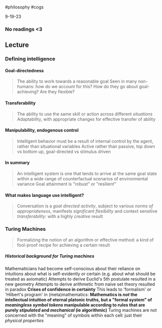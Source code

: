 #philosophy 
#cogs 

9-19-23
### No readings <3

## Lecture
### Defining intelligence
#### Goal-directedness
> The ability to work towards a reasonable goal
> 	Seen in many non-humans: how do we account for this? How do they go about goal-achieving? Are they flexible?

#### Transferability
> The ability to use the same skill or action across different *situations*
> 	Adaptability, with appropriate changes for effective transfer of ability

#### Manipulability, endogenous control
> Intelligent behavior must be a result of internal control by the agent, rather than situational variables
> 	Active rather than passive, top down vs bottom up, goal-directed vs stimulus driven

#### In summary
> An intelligent system is one that tends to arrive at the same goal state within a wide range of counterfactual scenarios of environmental variance
> 	Goal attainment is "robust" or "resilient"


#### What makes language use intelligent? 
> Conversation is a *goal directed activity*, subject to various *norms of appropriateness*, manifests *significant flexibility* and context sensitive *transferability*: with a highly *creative* result


### Turing Machines 
> Formalizing the notion of an algorithm or effective method: a kind of fool-proof recipe for achieving a certain result

##### Historical background for Turing machines
Mathematicians had become self-conscious about their reliance on intuitions about what is self-evidently or certain (e.g. about what should be treated as axiomatic)
	Attempts to derive Euclid's 5th postulate resulted in a new geometry
	Attempts to derive arithmetic from naive set theory resulted in paradox
	**Crises of confidence in certainty**
This leads to 'formalism' or 'Hilbert's program' in (meta)mathematics: 
	**Mathematics is *not* the intellectual intuition of eternal platonic truths, but a "formal system" of *meaningless symbol tokens* manipulable according to rules that are purely *stipulated* and *mechanical* (ie algorithmic)**
Turing machines are not concerned with the "meaning" of symbols within each cell: just their *physical properties*


